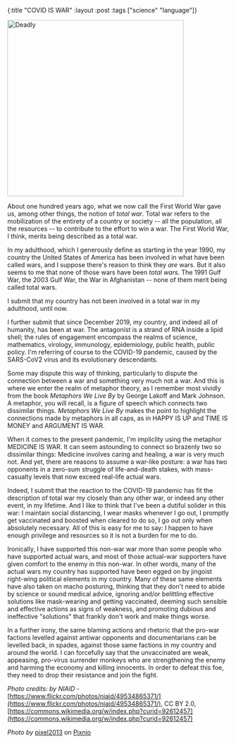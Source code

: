 {:title "COVID IS WAR"
:layout :post
:tags  ["science" "language"]}

<img src="http://www.szcz.org/img/covid-tank.jpg" alt="Deadly" width="400px"/><br>

About one hundred years ago, what we now call the First World War gave us, among other things, the notion of _total war_.  Total war refers to the mobilization of the entirety of a country or society -- all the population, all the resources -- to contribute to the effort to win a war.  The First World War, I think, merits being described as a total war.

In my adulthood, which I generously define as starting in the year 1990, my country the United States of America has been involved in what have been called wars, and I suppose there's reason to think they _are_ wars.  But it also seems to me that none of those wars have been _total wars_.  The 1991 Gulf War, the 2003 Gulf War, the War in Afghanistan -- none of them merit being called total wars.  

I submit that my country has not been involved in a total war in my adulthood, until now.

I further submit that since December 2019, my country, and indeed all of humanity, has been at war.  The antagonist is a strand of RNA inside a lipid shell; the rules of engagement encompass the realms of science, mathematics, virology, immunology, epidemiology, public health, public policy.  I'm referring of course to the COVID-19 pandemic, caused by the SARS-CoV2 virus and its evolutionary descendants.

Some may dispute this way of thinking, particularly to dispute the connection between a war and something very much not a war.  And this is where we enter the realm of metaphor theory, as I remember most vividly from the book _Metaphors We Live By_ by George Lakoff and Mark Johnson.  A metaphor, you will recall, is a figure of speech which connects two dissimilar things.  _Metaphors We Live By_ makes the point to highlight the connections made by metaphors in all caps, as in HAPPY IS UP and TIME IS MONEY 
and ARGUMENT IS WAR.

When it comes to the present pandemic, I'm impliclity using the metaphor MEDICINE IS WAR.  It can seem astounding to connect so brazenly two so dissimilar things: Medicine involves caring and healing, a war is very much not.  And yet, there are reasons to assume a war-like posture: a war has two opponents in a zero-sum struggle of life-and-death stakes, with mass-casualty levels that now exceed real-life actual wars.

Indeed, I submit that the reaction to the COVID-19 pandemic has fit the description of total war my closely than any other war, or indeed any other event, in my lifetime.  And I like to think that I've been a dutiful solider in this war: I maintain social distancing, I wear masks whenever I go out, I promptly get vaccinated and boosted when cleared to do so, I go out only when absolutely necessary.  All of this is easy for me to say: I happen to have enough privilege and resources so it is not a burden for me to do.

Ironically, I have supported this non-war war more than some people who have supported actual wars, and most of those actual-war supporters have given comfort to the enemy in this non-war.  In other words, many of the actual wars my country has supported have been egged on by jingoist right-wing political elements in my country.  Many of these same elements have also taken on macho posturing, thinking that they don't need to abide by science or sound medical advice, ignoring and/or belittling effective solutions like mask-wearing and getting vaccinated, deeming such sensible and effective actions as signs of weakness, and promoting dubious and ineffective "solutions" that frankly don't work and make things worse.

In a further irony, the same blaming actions and rhetoric that the pro-war factions levelled against antiwar opponents and documentarians can be levelled back, in spades, against those same factions in my country and around the world.  I can forcefully say that the unvaccinated are weak, appeasing, pro-virus surrender monkeys who are strengthening the enemy and harming the economy and killing innocents.  In order to defeat this foe, they need to drop their resistance and join the fight.

_Photo credits: by NIAID_ - [https://www.flickr.com/photos/niaid/49534865371/](https://www.flickr.com/photos/niaid/49534865371/), CC BY 2.0, [https://commons.wikimedia.org/w/index.php?curid=92612457](https://commons.wikimedia.org/w/index.php?curid=92612457)

_Photo by_ <a href="https://pixnio.com/transportation-vehicles/tanks/war-military-tank-monochrome-old-weapon-army-vehicle">pixel2013</a> on <a href="https://pixnio.com/">Pixnio</a>
